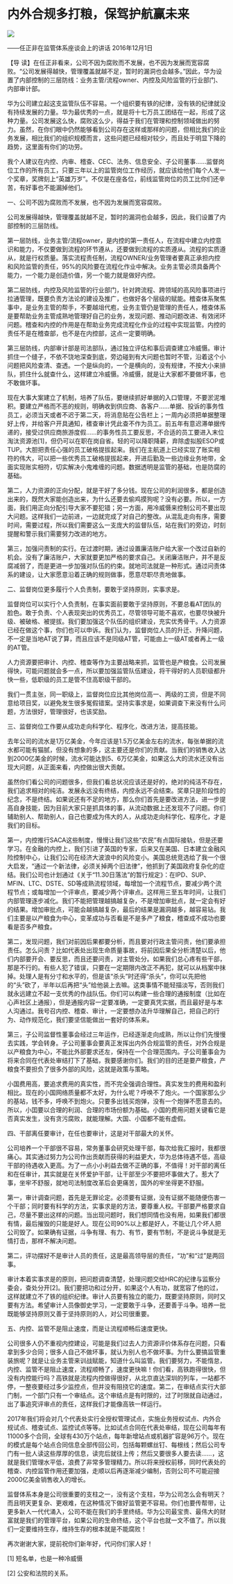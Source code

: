 # 内外合规多打粮，保驾护航赢未来
<img class="pv" src="https://api.visitor.plantree.me/visitor-badge/pv?namespace=plantree.me&key=renzhengfei-speeches/内外合规多打粮保驾护航赢未来.md">


——任正非在监管体系座谈会上的讲话
2016年12月1日



【导  读】在任正非看来，公司不因为腐败而不发展，也不因为发展而宽容腐败。“公司发展得越快，管理覆盖就越不足，暂时的漏洞也会越多。”因此，华为设置了内部控制的三层防线：业务主管/流程owner、内控及风险监管的行业部门、内部审计部。



华为公司建立起这支监管队伍不容易。一个组织要有铁的纪律，没有铁的纪律就没有持续发展的力量。华为最优秀的一点，就是将十七万员工团结在一起，形成了这种力量。公司发展这么快，腐败这么少，得益于我们在管理和控制领域做出的努力。虽然，在你们眼中仍然能够看到公司存在这样或那样的问题，但相比我们的业务发展，相比我们的组织规模而言，这些问题已经相对较少，而且处于明显下降的趋势，这里面有你们的功劳。

我个人建议在内控、内审、稽查、CEC、法务、信息安全、子公司董事……监督岗位工作的所有员工，只要三年以上的监管岗位工作经历，就应该给他们每个人发一个奖章，奖牌刻上“英雄万岁”。不仅是在座各位，前线监管岗位的员工比你们还辛苦，有好事也不能漏掉他们。

一、公司不因为腐败而不发展，也不因为发展而宽容腐败。

公司发展得越快，管理覆盖就越不足，暂时的漏洞也会越多，因此，我们设置了内部控制的三层防线。

第一层防线，业务主管/流程owner，是内控的第一责任人，在流程中建立内控意识和能力，不仅要做到流程的环节遵从，还要做到流程的实质遵从。流程的实质遵从，就是行权质量。落实流程责任制，流程OWNER/业务管理者要真正承担内控和风险监管的责任，95%的风险要在流程化作业中解决。业务主管必须具备两个能力，一个能力是创造价值，另一个能力就是做好内控。

第二层防线，内控及风险监管的行业部门，针对跨流程、跨领域的高风险事项进行拉通管理，既要负责方法论的建设及推广，也做好各个层级的赋能。稽查体系聚焦事中，是业务主管的帮手，不要越俎代庖，业务主管仍是管理的责任人，稽查体系是要帮助业务主管成熟地管理好自己的业务，发现问题、推动问题改进、有效闭环问题。稽查和内控的作用是在帮助业务完成流程化作业的过程中实现监管。内控的责任不是在稽查部，也不是在内控部，这点一定要明确。

第三层防线，内部审计部是司法部队，通过独立评估和事后调查建立冷威慑。审计抓住一个缝子，不依不饶地深查到底，旁边碰到有大问题也暂时不管，沿着这个小问题把风险查清、查透。一个是纵向的，一个是横向的，没有规律，不按大小来排队，抓住什么就查什么，这样建立冷威慑。冷威慑，就是让大家都不要做坏事，也不敢做坏事。

现在大事大案建立了机制，培养了队伍，要继续抓好单据的入口管理，不要淤泥堆积。要建立严格而不恶的规则，明确收到供应商、各客户……单据、投诉的事务性员工，必须当天或者不迟于第二天，将消息贴在公告栏上；一周内必须把单据整理好上传，并给客户开具通知，䅲查审计凭此查不作为员工。前五年有意迟滞单据传递的，接受过供应商旅游度假……的事务性员工要反思，不合适的员工要进入末位淘汰资源池[1]，但仍可以在职在岗自省。轻的可以降职降薪，弃除虚拟股ESOP或TUP。大胆把责任心强的员工破格提拔起来。我们在主航道上已经实现了账实相符的伟大，可以把一些优秀员工破格提拔起来，开进后勤及一些边缘业务地带，全面实现账实相符，切实解决小鬼难缠的问题。数据透明是监管的基础，也是防腐的基础。

第二，人力资源的正向分配，就是干好了多分钱。现在公司的利润很多，都是创造出来的，既然大家能创造出来，为什么还要去偷鸡摸狗呢？没有必要。所以，一方面，我们用正向分配引导大家不要犯错；另一方面，用冷威慑来控制公司不要出现大问题。这样我们一边前进，一边就完成了对自己的整改。从混乱走向有序，需要时间，需要过程，所以我们需要这么一支庞大的监督队伍，站在我们的旁边，时刻提醒和警示我们需要努力改进的地方。

第三，加强问责制的实行。在过渡时期，通过设置廉洁账户给大家一个改过自新的机会。没有了廉洁账户，大家就要更加严格的要求自己。关闭廉洁账户，并不是反腐减弱了，而是更进一步加强对队伍的约束。就地司法就是一种形式。通过问责体系的建设，让大家愿意沿着正确的规则做事，愿意尽职尽责地做事。

二、监督岗位更多履行个人负责制，要敢于坚持原则，实事求是。

监督岗位可以实行个人负责制，在事实面前要敢于坚持原则，不要总看AT团队的脸色。敢于负责、个人表现突出的优秀员工，尽管领导可能不喜欢，也要尽快被升级、被破格、被提拔。我们要加强这个队伍的组织建设，充实优秀骨干。人力资源已经在做这个事，你们也可以申诉。我们认为，监督岗位人员的升迁、升降问题，不一定是当地AT说了算，而且应该不是同级AT管，可能由上一级AT或者再上一级的AT管。

人力资源要把审计、内控、稽查等作为主要战略来抓，监管也是产粮食。公司发展得快，可能问题就会多一点，所以要加强监管队伍建设，将干得好的人员职级都升快一些，低职级的员工是管不住高职级干部的。

我们一贯主张，同一职级上，监督岗位应比其他岗位高一、两级的工资，但是不同意给项目奖，以避免发生很多冤假错案。坚持实事求是，如果调查下来没有什么问题，方法很好，管理很好，也该奖励。

三、监督岗位工作要从成功走向科学化、程序化，改进方法，提高技能。

去年公司的流水是1万亿美金，今年应该是1.5万亿美金左右的流水，每张单据的流水都可能有猫腻，但没有想象的多，这主要还是你们的贡献。当我们的销售收入达到2000亿美金的时候，流水可能达到5、6万亿美金，如果这么大的流水还没有出现大问题，从正面来看，内控做出很大贡献。

虽然你们看公司的问题很多，但我们看总状况应该还是好的，绝对的纯洁不存在，我们追求相对的纯洁。发展永远没有终结，内控永远不会结束。奖章只是阶段性的纪念，不是终结。如果说还有不足的地方，那么你们首先是要改进方法，进一步提高自身技能，因为目前大家只是抓具体的事，从流动数据上还发现不了问题。你们辅助别人、帮助别人，自己也要成为伟大的人，从成功走向科学化、程序化，才是我们的目标。

第一，内控推行SACA这些制度，慢慢让我们这些“农民”有点国际接轨，但是还要学习。在金融的内控上，我们引进了英国的专家，后来又在美国、日本建立金融风险控制中心，让我们公司在经济大波浪中的风险变小。美国总统竞选给了我一个很大启发，“通过一个新法律，必须关掉两个旧法律”，他抓到了美国政府复杂化的症结。我们公司也计划通过《关于“11.30日落法”的暂行规定》：在IPD、SUP、MFIN、LTC、DSTE、SD等成熟流程领域，每增加一个流程节点，要减少两个流程节点；或每增加一个评审点，要减少两个评审点。这样用三至五年时间，让我们内部管理逐步减化。我们不能把管理越搞越复杂，不是增加审批点，就一定会有好的结果。增加审批点，可能会越搞越复杂，最后的结果是漏洞越多，越容易钻。我们主要是以产粮食为中心，变革成功与否看是不是多产了粮食，稽查成不成功也要看是否多产粮食。

第二，发现问题，我们对前因后果都要分析，而且要对行政主管问责，他们要承担责任。怎么问责？比如代表处出现生命质量事故，将前因后果全分析清楚以后，他们内部要开会、要反思，而且还要问责，对主管处分。如果我们总心疼有些干部，那是不行的。有些人犯了错误，只要在一定期限内改正不再犯，就可以从档案中抹掉。处理人是有分寸和水平的，但是该“杀头”时还得“杀头”，你可以先把他的“头”砍了，半年以后再把“头”给他装上去嘛。这类事情不能轻描淡写，否则我们就永远建立不起一支优秀的作战队伍。你们可以构建一些合理的通报制度（比如在心声社区上通报），但是通报内容一定要准确，一定要真凭实据，而且最好是与本人沟通过。我号召内控、稽查、审计，一定要想办法升华理解自己，把自己的行为、动作规范化，我们要坚信能做出一套好的体系来。

第三，子公司监督性董事会经过三年运作，已经逐渐走向成熟，所以让你们先慢慢去实践，学会转身。子公司董事会要真正发挥出内外合规监管的责任，对外合规是以产粮食为中心，不能比外部要求还左，保持在一个合理范围内。子公司董事会为将来合同在代表处审结打下了基础，我要感谢你们。我们的目的还是要产粮食，产粮食不要担负了很多外部的风险，这就是政策与策略。

小国费用高，要追求费用的真实性，而不完全强调合理性。真实发生的费用和盈利相比。现在的小国网络质量都不太好，为什么呢？呼唤不了炮火。一个国家那么少的基站，钱不多，呼唤不到炮火。只要多出钱买炮弹，没有一个炮弹不愿意去的。所以，小囯要以合理的利润、合理的市场份额为基础。小国的费用问题关键看它是否真实发生，没有贪污腐败，就能理解。大国、小国都不能有虚假。

四、干部离任要审计，在任也要审计，这是对干部最大的关怀。

公司培养一个干部很不容易，常务董事会研究处理干部，每次给我汇报时，我都很痛心。其实通过努力为公司作出贡献而获得的利益更大，华为总体待遇不低，高级干部的待遇收入更高。为了一点小小利益去做不正确的事，不值得！对干部的离任和在任审计，其实就是在关怀爱护干部，让干部至少不要把坏事做大了。惹大了事，坐牢不舒服，就地司法制度改革后会更痛苦，国外的牢坐得更不舒服。

第一，审计调查问题，首先是无罪论定。必须要有证据，没有证据不能随便伤害一个干部；同时要有科学的方法，实事求是的方法，要尊重人权。干部要严格要求自己，尽量不要出这样的问题。当出现问题时，我们想同情也没有用，如果我们都很有情，最后摧毁的只能是好人。现在公司90%以上都是好人，不能让几个坏人把公司毁了。如果确有证据，斗争有理、有力、有节，要有节制，不是说斗争就是无情打击，那样不解决问题。

第二，评功摆好不是审计人员的责任，这是最高领导层的责任，“功”和“过”是两回事。

审计本着实事求是的原则，把问题调查清楚，处理问题交给HRC的纪律与监察分委会，查处分开[2]。我们要把功和过分开，如果这个人有功，就宽容了他的过，这样就建立不了铁的组织纪律。审计人员要有独立的能力，既要坚持原则，同时又要有方法。希望审计人员像御史学习，一定要敢于斗争，还要善于斗争。培养一批既能够坚持原则又善于坚持原则的人，对公司很重要。

五、内控、监管不是阻止速度，而是让流程顺畅后速度更快。

公司很多人仍不重视内控建设，可能是我们过去人力资源评价体系存在问题，只看拿到多少合同；很多人自己不做坏事，就认为别人也不做坏事。为什么要搞监管重装旅呢？就是让业务主管来训战赋能，知道什么叫监管。我们要努力，不能惰怠，内控、监管不是阻止速度，流程顺畅了，速度更快嘛！你们看，高铁跑得很快，但没有内控能行吗？高铁就是流程内控做得很好，从北京直达深圳的列车，一站都不停，一整夜要经过多少监控点，但并没有阻挠它的速度。第二，在审结点实行大部门制，一个部门只有一个审结点。这个审结点是有时限的，过了时限就自动通过，出了事追究评审点的责任，这样我们才能像高铁一样运行。

2017年我们将会对几个代表处实行全授权管理试点，实施业务授权试点、内外合规试点、稽查试点、监控试点等等。比如试点合同在代表处审结，现在公司每年有11000多个合同，全球有430万个站点，每年新增站点或机器扩容是96万个。现在的模式是每个站点合同信息全部传回公司，包括每颗螺丝钉、每根线；然后公司专门有一批人读这些厚厚的信息，读完后就往上传；然后又要很多人要去读……，这就是我们管理水平低，浪费了非常多管理精力。所以将来授权前移，同时代表处的稽查、内控监管作用还要加强，走顺以后再逐渐减少编制，否则公司不可能迎接2000亿美金销售收入的增长。

监督体系本身是公司很重要的支柱之一，没有这个支柱，华为公司怎么会有明天？而且明天更复杂、更艰难，在这种情况下做好监管更不容易。你们也要传帮带，让更多新人一代代涌入，公司不能在我们的手里终结。华为公司最宝贵、最伟大的财富就是我们的管理平台，如果公司的生命终结，这个平台也就一文不值了。所以我们一定要维持生存，维持生存的根本就是不能腐败！

再次谢谢大家，提前祝你们新年好，代问你们家人好！


[1] 短名单，也是一种冷威慑

[2] 公安和法院的关系。
